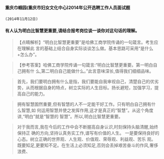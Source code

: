 #### 重庆巾帼园(重庆市妇女文化中心)2014年公开选聘工作人员面试题
    (2014年11月12日)

#### 有人认为明白比智慧更重要,请结合报考岗位谈一谈你对这句话的理解。
>   【点睛解析】“明白比智慧更重要”是哈佛工商学院传诵的一句箴言。考生应在理解此
言的基础上结合自身实际谈谈怎么做。基本思路可采用“是什么+怎么办”。

>   【参考答案】哈佛工商学院传诵一句箴言:“明白比智慧更重要。第一明白自己拥有什
么,第二明白自己能做什么。”此言意味深长,值得我们细细品味。

>   首先，我们要明白拥有什么是指，我们要能自我审视自己，清楚自己的优劣势，从而根据自身的特点，树立实际的人生目标。扬长避短，加强学习，提高自己的能力。

>   拥有智慧圄然重要,但有智慧的人不一定能干好工作。只有明白自己拥有什么智慧,如
何运用智慧并使之发挥作用,这才是真正的“智慧”。从这个角度讲,“明白”就是“智慧的
智慧”。所以,明白比智慧更重要。

>   对于我而言,我在今后的工作中会不断握高自身认识,时刻保持头脑清醒,始终保持正
确的方向,坚持认真务实工作,谱写有价值的人生。
一是要保持良好的心态。树立正确的世界观、人生观、价值观、荣辱观、利益观、苦乐
观。既要知足,更要知不足。在生活上必须知足,否则会丢掉艰苦奋斗的作风,奢侈浪费、

